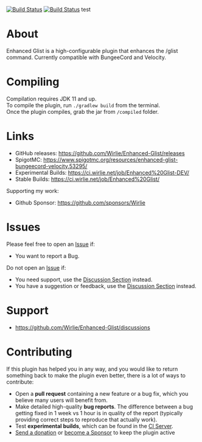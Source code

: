 [![Build Status](https://ci.wirlie.net/job/Enhanced-Glist/job/master/badge/icon?subject=last%20stable%20-%20build%20%23${buildNumber}&config=glistStatusBadge&style=flat-square)](https://ci.wirlie.net/job/Enhanced-Glist/job/master/)
[![Build Status](https://ci.wirlie.net/job/Enhanced-Glist/job/develop/badge/icon?subject=last%20develop%20build%20-%20build%20%23${buildNumber}&config=glistStatusBadge&style=flat-square)](https://ci.wirlie.net/job/Enhanced-Glist/job/develop/)
test
# About
Enhanced Glist is a high-configurable plugin that enhances the /glist command. Currently compatible with BungeeCord and Velocity.

# Compiling
Compilation requires JDK 11 and up.  
To compile the plugin, run `./gradlew build` from the terminal.  
Once the plugin compiles, grab the jar from `/compiled` folder.

# Links
* GitHub releases: https://github.com/Wirlie/Enhanced-Glist/releases
* SpigotMC: https://www.spigotmc.org/resources/enhanced-glist-bungeecord-velocity.53295/
* Experimental Builds: https://ci.wirlie.net/job/Enhanced%20Glist-DEV/
* Stable Builds: https://ci.wirlie.net/job/Enhanced%20Glist/

Supporting my work:  
* Github Sponsor: https://github.com/sponsors/Wirlie

# Issues
Please feel free to open an [Issue](https://github.com/Wirlie/Enhanced-Glist/issues) if:
* You want to report a Bug.

Do not open an [Issue](https://github.com/Wirlie/Enhanced-Glist/issues) if:
* You need support, use the [Discussion Section](https://github.com/Wirlie/Enhanced-Glist/discussions) instead.
* You have a suggestion or feedback, use the [Discussion Section](https://github.com/Wirlie/Enhanced-Glist/discussions) instead.

# Support
* https://github.com/Wirlie/Enhanced-Glist/discussions

# Contributing
If this plugin has helped you in any way, and you would like to return something back 
to make the plugin even better, there is a lot of ways to contribute:  
* Open a **pull request** containing a new feature or a bug fix, which you believe many users will benefit from.
* Make detailed high-quality **bug reports**. The difference between a bug getting fixed in 1 week vs 1 hour 
is in quality of the report (typically providing correct steps to reproduce that actually work).
* Test **experimental builds**, which can be found in the [CI Server](https://ci.wirlie.net/job/Enhanced%20Glist-DEV/).
* [Send a donation](https://paypal.me/wirlie9095) or [become a Sponsor](https://github.com/sponsors/Wirlie) to keep the plugin active
